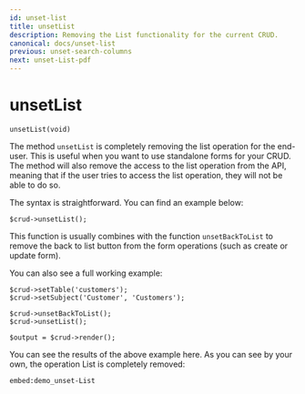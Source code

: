 ```yaml
---
id: unset-list
title: unsetList
description: Removing the List functionality for the current CRUD. 
canonical: docs/unset-list
previous: unset-search-columns
next: unset-List-pdf
---
```


# unsetList

<pre><code class="language-php">unsetList(void)</code></pre>
The method <code>unsetList</code> is completely removing the list operation for the end-user. 
This is useful when you want to use standalone forms for your CRUD. The method will also remove the access to the list
operation from the API, meaning that if the user tries to access the list operation, they will not be able to do so.

The syntax is straightforward. You can find an example below:
<pre><code class="language-php">$crud->unsetList();</code></pre>

This function is usually combines with the function `unsetBackToList` to remove the back to list button from the form
operations (such as create or update form).

You can also see a full working example:

<pre><code class="language-php">$crud->setTable('customers');
$crud->setSubject('Customer', 'Customers');

$crud->unsetBackToList();
$crud->unsetList();

$output = $crud->render();</code></pre>

You can see the results of the above example here. As you can see by your own, the operation List is completely removed:

`embed:demo_unset-List`
